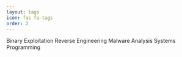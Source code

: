```yaml
---
layout: tags
icon: fas fa-tags
order: 2
---
```

Binary Exploitation
Reverse Engineering
Malware Analysis
Systems Programming